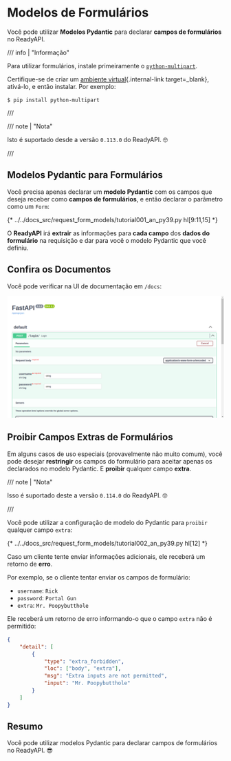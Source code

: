 # Modelos de Formulários

Você pode utilizar **Modelos Pydantic** para declarar **campos de formulários** no ReadyAPI.

/// info | "Informação"

Para utilizar formulários, instale primeiramente o <a href="https://github.com/Kludex/python-multipart" class="external-link" target="_blank">`python-multipart`</a>.

Certifique-se de criar um [ambiente virtual](../virtual-environments.md){.internal-link target=_blank}, ativá-lo, e então instalar. Por exemplo:

```console
$ pip install python-multipart
```

///

/// note | "Nota"

Isto é suportado desde a versão `0.113.0` do ReadyAPI. 🤓

///

## Modelos Pydantic para Formulários

Você precisa apenas declarar um **modelo Pydantic** com os campos que deseja receber como **campos de formulários**, e então declarar o parâmetro como um `Form`:

{* ../../docs_src/request_form_models/tutorial001_an_py39.py hl[9:11,15] *}

O **ReadyAPI** irá **extrair** as informações para **cada campo** dos **dados do formulário** na requisição e dar para você o modelo Pydantic que você definiu.

## Confira os Documentos

Você pode verificar na UI de documentação em `/docs`:

<div class="screenshot">
<img src="/img/tutorial/request-form-models/image01.png">
</div>

## Proibir Campos Extras de Formulários

Em alguns casos de uso especiais (provavelmente não muito comum), você pode desejar **restringir** os campos do formulário para aceitar apenas os declarados no modelo Pydantic. E **proibir** qualquer campo **extra**.

/// note | "Nota"

Isso é suportado deste a versão `0.114.0` do ReadyAPI. 🤓

///

Você pode utilizar a configuração de modelo do Pydantic para `proibir` qualquer campo `extra`:

{* ../../docs_src/request_form_models/tutorial002_an_py39.py hl[12] *}

Caso um cliente tente enviar informações adicionais, ele receberá um retorno de **erro**.

Por exemplo, se o cliente tentar enviar os campos de formulário:

* `username`: `Rick`
* `password`: `Portal Gun`
* `extra`: `Mr. Poopybutthole`

Ele receberá um retorno de erro informando-o que o campo `extra` não é permitido:

```json
{
    "detail": [
        {
            "type": "extra_forbidden",
            "loc": ["body", "extra"],
            "msg": "Extra inputs are not permitted",
            "input": "Mr. Poopybutthole"
        }
    ]
}
```

## Resumo

Você pode utilizar modelos Pydantic para declarar campos de formulários no ReadyAPI. 😎
